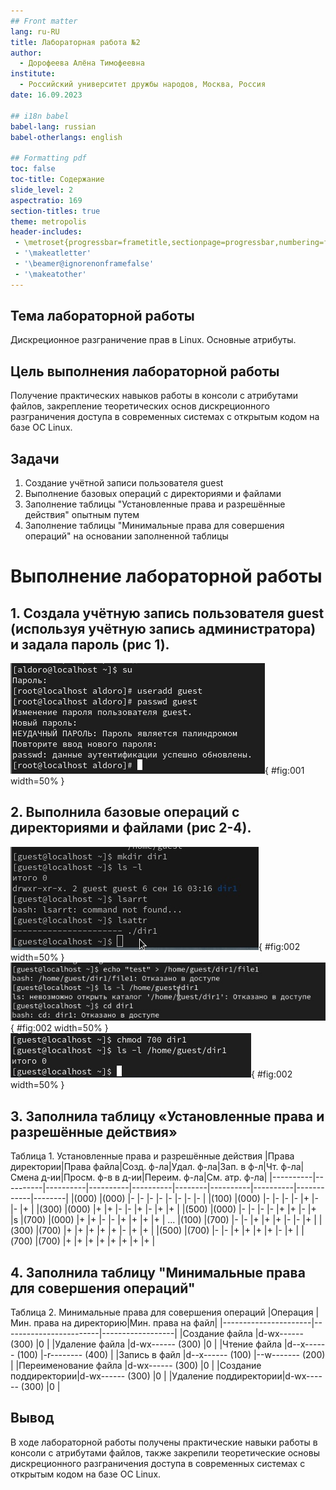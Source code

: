 ```yaml
---
## Front matter
lang: ru-RU
title: Лабораторная работа №2
author:
  - Дорофеева Алёна Тимофеевна
institute:
  - Российский университет дружбы народов, Москва, Россия
date: 16.09.2023

## i18n babel
babel-lang: russian
babel-otherlangs: english

## Formatting pdf
toc: false
toc-title: Содержание
slide_level: 2
aspectratio: 169
section-titles: true
theme: metropolis
header-includes:
 - \metroset{progressbar=frametitle,sectionpage=progressbar,numbering=fraction}
 - '\makeatletter'
 - '\beamer@ignorenonframefalse'
 - '\makeatother'
---
```


## Тема лабораторной работы

Дискреционное разграничение прав в Linux. Основные атрибуты.

## Цель выполнения лабораторной работы

Получение практических навыков работы в консоли с атрибутами файлов, закрепление теоретических основ дискреционного разграничения доступа в современных системах с открытым кодом на базе ОС Linux.

## Задачи 

1. Создание учётной записи пользователя guest
2. Выполнение базовых операций с директориями и файлами
3. Заполнение таблицы "Установленные права и разрешённые действия" опытным путем
4. Заполнение таблицы "Минимальные права для совершения операций" на основании заполненной таблицы 

# Выполнение лабораторной работы 

## 1. Создала учётную запись пользователя guest (используя учётную запись администратора) и задала пароль (рис 1).

![Создание учётной запись пользователя guest](image/1.png){ #fig:001 width=50% }

## 2. Выполнила базовые операций с директориями и файлами (рис 2-4).

![Базовые операций с директориями и файлами](image/9.png){ #fig:002 width=50% }
![Базовые операций с директориями и файлами](image/11.png){ #fig:002 width=50% }
![Базовые операций с директориями и файлами](image/12.png){ #fig:002 width=50% }

## 3. Заполнила таблицу «Установленные права и разрешённые действия» 

Таблица 1. Установленные права и разрешённые действия
|Права директории|Права файла|Созд. ф-ла|Удал. ф-ла|Зап. в ф-л|Чт. ф-ла|Смена д-ии|Просм. ф-в в д-ии|Переим. ф-ла|См. атр. ф-ла|
|----------|----------|----------|----------|----------|--------|----------|----------|------------|--------|
|(000)     |(000)     |-         |-         |-         |-       |-         |-         |-           |-       |
|(100)     |(000)     |-         |-         |-         |-       |+         |-         |-           |+       |
|(300)     |(000)     |+         |+         |-         |-       |+         |-         |+           |+       |
|(500)     |(000)     |-         |-         |-         |-       |+         |+         |-           |+       |s
|(700)     |(000)     |+         |+         |-         |-       |+         |+         |+           |+       |
...
|(100)     |(700)     |-         |-         |+         |+       |+         |-         |-           |+       |
|(300)     |(700)     |+         |+         |+         |+       |+         |-         |+           |+       |
|(500)     |(700)     |-         |-         |+         |+       |+         |+         |-           |+       |
|(700)     |(700)     |+         |+         |+         |+       |+         |+         |+           |+       |

## 4. Заполнила таблицу "Минимальные права для совершения операций" 

Таблица 2. Минимальные права для совершения операций
|Операция              |Мин. права на директорию|Мин. права на файл|
|----------------------|------------------------|------------------|
|Создание файла        |d-wx------ (300)        |0                 |
|Удаление файла        |d-wx------ (300)        |0                 |
|Чтение файла          |d--x------ (100)        |-r-------- (400)  |
|Запись в файл         |d--x------ (100)        |--w------- (200)  |
|Переименование файла  |d-wx------ (300)        |0                 |
|Создание поддиректории|d-wx------ (300)        |0                 |
|Удаление поддиректории|d-wx------ (300)        |0                 |

## Вывод

В ходе лабораторной работы получены практические навыки работы в консоли с атрибутами файлов, также закрепили теоретические основы дискреционного разграничения доступа в современных системах с открытым кодом на базе ОС Linux.

